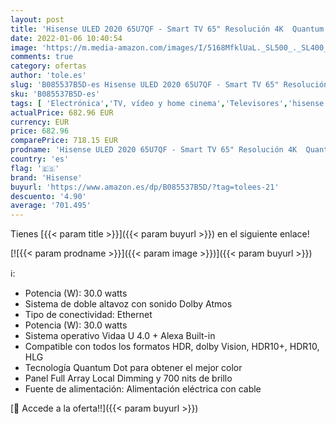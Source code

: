 ```yaml
---
layout: post
title: 'Hisense ULED 2020 65U7QF - Smart TV 65" Resolución 4K  Quantum Dot  FALD  Dolby Vision  Dolby Atmos  Vidaa U 4.0 con IA  Alexa Built-in  Gris'
date: 2022-01-06 10:40:54
image: 'https://m.media-amazon.com/images/I/5168MfklUaL._SL500_._SL400_.jpg'
comments: true
category: ofertas
author: 'tole.es'
slug: 'B085537B5D-es Hisense ULED 2020 65U7QF - Smart TV 65" Resolución 4K...'
sku: 'B085537B5D-es'
tags: [ 'Electrónica','TV, vídeo y home cinema','Televisores','hisense','smart','tv', ]
actualPrice: 682.96 EUR
currency: EUR
price: 682.96
comparePrice: 718.15 EUR
prodname: 'Hisense ULED 2020 65U7QF - Smart TV 65" Resolución 4K  Quantum Dot  FALD  Dolby Vision  Dolby Atmos  Vidaa U 4.0 con IA  Alexa Built-in  Gris'
country: 'es'
flag: '🇪🇸'
brand: 'Hisense'
buyurl: 'https://www.amazon.es/dp/B085537B5D/?tag=tolees-21'
descuento: '4.90'
average: '701.495'
---
```


Tienes [{{< param title >}}]({{< param buyurl >}}) en el siguiente enlace!

[![{{< param prodname >}}]({{< param image >}})]({{< param buyurl >}})

ℹ️:

- Potencia (W): 30.0 watts
- Sistema de doble altavoz con sonido Dolby Atmos
- Tipo de conectividad: Ethernet
- Potencia (W): 30.0 watts
- Sistema operativo Vidaa U 4.0 + Alexa Built-in
- Compatible con todos los formatos HDR, dolby Vision, HDR10+, HDR10, HLG
- Tecnología Quantum Dot para obtener el mejor color
- Panel Full Array Local Dimming y 700 nits de brillo
- Fuente de alimentación: Alimentación eléctrica con cable

[🛒 Accede a la oferta!!]({{< param buyurl >}})
